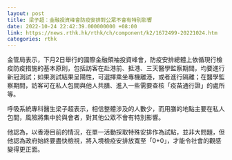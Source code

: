 ```yaml
---
layout: post
title: 梁子超：金融投資峰會防疫安排對公眾不會有特別影響
date: 2022-10-24 22:42:39.000000000 +08:00
link: https://news.rthk.hk/rthk/ch/component/k2/1672499-20221024.htm
categories: rthk
---
```


金管局表示，下月2日舉行的國際金融領袖投資峰會，防疫安排總體上依循現行檢疫防疫措施的基本原則，包括訪客在赴港前、抵港、三天醫學監察期間，均要進行新冠測試；如果測試結果呈陽性，可選擇乘坐專機離港，或者進行隔離；在醫學監察期間，訪客可在私人包間與他人共膳、進入一些需要查核「疫苗通行證」的處所等。

呼吸系統專科醫生梁子超表示，相信整體涉及的人數少，而用膳的地點主要在私人包間，風險將集中於與會者，對其他公眾不會有特別影響。

他認為，以香港目前的情況，在單一活動採取特殊安排作為試點，並非大問題，但他認為政府始終要盡快檢視，將入境檢疫安排放寬至「0+0」，才能令社會的觀感變得更正面。
